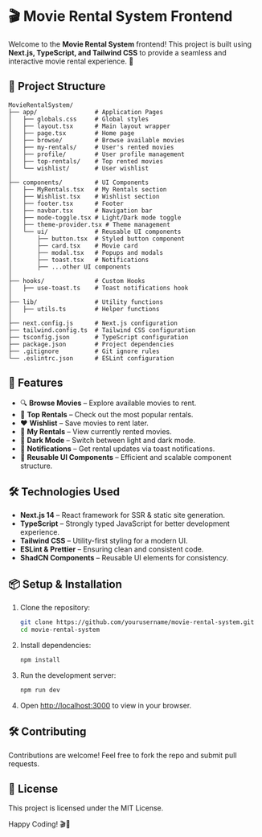# 🎬 Movie Rental System Frontend

Welcome to the **Movie Rental System** frontend! This project is built using **Next.js, TypeScript, and Tailwind CSS** to provide a seamless and interactive movie rental experience. 🚀

## 📂 Project Structure

```
MovieRentalSystem/
├── app/                # Application Pages
│   ├── globals.css     # Global styles
│   ├── layout.tsx      # Main layout wrapper
│   ├── page.tsx        # Home page
│   ├── browse/         # Browse available movies
│   ├── my-rentals/     # User's rented movies
│   ├── profile/        # User profile management
│   ├── top-rentals/    # Top rented movies
│   └── wishlist/       # User wishlist
│
├── components/         # UI Components
│   ├── MyRentals.tsx   # My Rentals section
│   ├── Wishlist.tsx    # Wishlist section
│   ├── footer.tsx      # Footer
│   ├── navbar.tsx      # Navigation bar
│   ├── mode-toggle.tsx # Light/Dark mode toggle
│   ├── theme-provider.tsx # Theme management
│   └── ui/             # Reusable UI components
│       ├── button.tsx  # Styled button component
│       ├── card.tsx    # Movie card
│       ├── modal.tsx   # Popups and modals
│       ├── toast.tsx   # Notifications
│       ├── ...other UI components
│
├── hooks/              # Custom Hooks
│   ├── use-toast.ts    # Toast notifications hook
│
├── lib/                # Utility functions
│   ├── utils.ts        # Helper functions
│
├── next.config.js      # Next.js configuration
├── tailwind.config.ts  # Tailwind CSS configuration
├── tsconfig.json       # TypeScript configuration
├── package.json        # Project dependencies
├── .gitignore          # Git ignore rules
└── .eslintrc.json      # ESLint configuration
```

## 🚀 Features
- 🔍 **Browse Movies** – Explore available movies to rent.
- 🎥 **Top Rentals** – Check out the most popular rentals.
- ❤️ **Wishlist** – Save movies to rent later.
- 🛒 **My Rentals** – View currently rented movies.
- 🔄 **Dark Mode** – Switch between light and dark mode.
- 🔔 **Notifications** – Get rental updates via toast notifications.
- 🔧 **Reusable UI Components** – Efficient and scalable component structure.

## 🛠️ Technologies Used
- **Next.js 14** – React framework for SSR & static site generation.
- **TypeScript** – Strongly typed JavaScript for better development experience.
- **Tailwind CSS** – Utility-first styling for a modern UI.
- **ESLint & Prettier** – Ensuring clean and consistent code.
- **ShadCN Components** – Reusable UI elements for consistency.

## 📦 Setup & Installation
1. Clone the repository:
   ```bash
   git clone https://github.com/yourusername/movie-rental-system.git
   cd movie-rental-system
   ```
2. Install dependencies:
   ```bash
   npm install
   ```
3. Run the development server:
   ```bash
   npm run dev
   ```
4. Open [http://localhost:3000](http://localhost:3000) to view in your browser.

## 🛠️ Contributing
Contributions are welcome! Feel free to fork the repo and submit pull requests.

## 📜 License
This project is licensed under the MIT License.

Happy Coding! 🎬🍿

